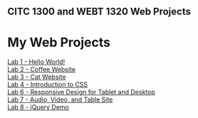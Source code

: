 ## CITC 1300 and WEBT 1320 Web Projects

<h1>My Web Projects</h1>
<a href="Lab 1/index.html"> Lab 1 - Hello World!</a><br>
<a href="Lab 2/index.html"> Lab 2 - Coffee Website</a><br>
<a href="Lab 3/index.html"> Lab 3 - Cat Website</a><br>
<a href="Lab 4/index.html"> Lab 4 - Introduction to CSS</a><br>
<a href="Lab 6/index.html"> Lab 6 - Responsive Design for Tablet and Desktop</a><br>
<a href="Lab 7/index.html"> Lab 7 - Audio, Video, and Table Site</a><br>
<a href="Lab 8/index.html"> Lab 8 - jQuery Demo</a>
